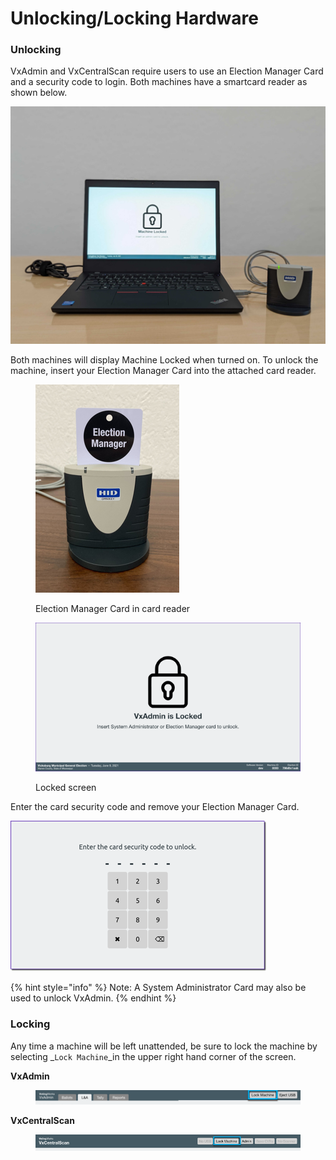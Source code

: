 # Unlocking/Locking Hardware

### Unlocking

VxAdmin and VxCentralScan require users to use an Election Manager Card and a security code to login. Both machines have a smartcard reader as shown below.&#x20;

![Laptop on and locked](<../.gitbook/assets/image (219) (2).png>)

Both machines will display Machine Locked when turned on. To unlock the machine, insert your Election Manager Card into the attached card reader.

<div>

<figure><img src="../.gitbook/assets/election manager card inserted.png" alt=""><figcaption><p>Election Manager Card in card reader</p></figcaption></figure>

 

<figure><img src="../.gitbook/assets/vxadmin is locked screen.png" alt=""><figcaption><p>Locked screen</p></figcaption></figure>

</div>

Enter the card security code and remove your Election Manager Card.

![Enter card security code](<../.gitbook/assets/image (173) (2).png>)

{% hint style="info" %}
Note: A System Administrator Card may also be used to unlock VxAdmin.
{% endhint %}

### Locking

Any time a machine will be left unattended, be sure to lock the machine by selecting _`Lock Machine`_in the upper right hand corner of the screen.

**VxAdmin**

<figure><img src="../.gitbook/assets/image (224).png" alt=""><figcaption></figcaption></figure>

**VxCentralScan**

<figure><img src="../.gitbook/assets/image (194).png" alt=""><figcaption></figcaption></figure>
